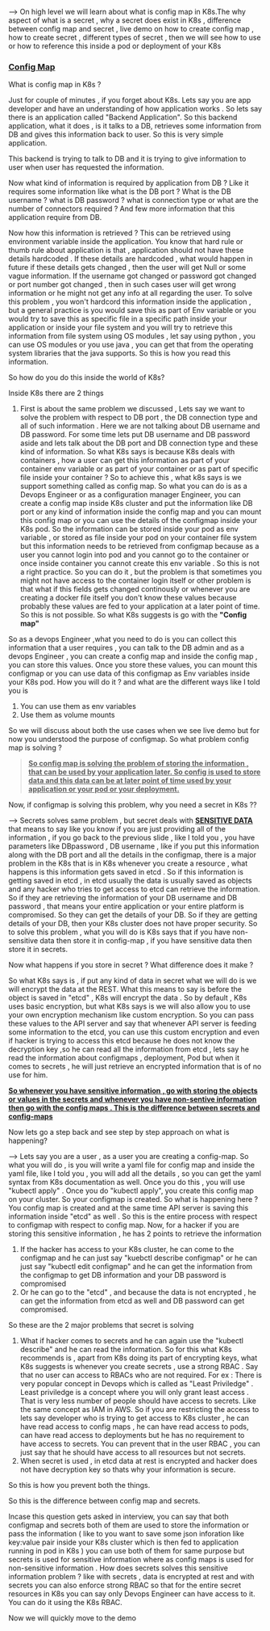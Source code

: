 

--> On high level we will learn about what is config map in K8s.The why aspect of what is a secret , why a secret does exist in K8s , difference between config map and secret , live demo on how to create config map , how to create secret , different types of secret , then we will see how to use or how to reference this inside a pod or deployment of your K8s

### <b><u>Config Map</u></b>


What is config map in K8s ?

Just for couple of minutes , if you forget about K8s. Lets say you are app developer and have an understanding of how application works . So lets say there is an application called "Backend Application". So this backend application, what it does , is it talks to a DB, retrieves some information from DB and gives this information back to user. So this is very simple application.

This backend is trying to talk to DB and it is trying to give information to user when user has requested the information. 

Now what kind of information is required by application from DB ? Like it requires some information like what is the DB port ? What is the DB username ? what is DB password ? what is connection type or what are the number of connectors required ? And few more information that this application require from DB.

Now how this information is retrieved ?
This can be retrieved using environment variable inside the application. You know that hard rule or thumb rule about application is that , application should not have these details hardcoded . If these details are hardcoded , what would happen in future if these details gets changed , then the user will get Null or some vague information. If the username got changed or password got changed or port number got changed , then in such cases user will get wrong information or he might not get any info at all regarding the user. To solve this problem , you won't hardcord this information inside the application , but a general practice is you would save this as part of Env variable or you would try to save this as specific file in a specific path inside your application or inside your file system and you will try to retrieve this information from file system using OS modules , let say using python , you can use OS modules or you use java , you can get that from the operating system libraries that the java supports. So this is how you read this information.

So how do you do this inside the world of K8s?

Inside K8s there are 2 things

1) First is about the same problem we discussed , Lets say we want to solve the problem with respect to DB port , the DB connection type  and all of such information . Here we are not talking about DB username and DB password. For some time lets put DB username and DB password aside and lets talk about the DB port and DB connection type and these kind of information. So what K8s says is because K8s deals with containers , how a user can get this information as part of your container env variable or as part of your container or as part of specific file inside your container ? So to achieve this , what k8s says is we support something called as config map. So what you can do is as a Devops Engineer or as a configuration manager Engineer, you can create a config map inside K8s cluster and put the information like DB port or any kind of information inside the config map and you can mount this config map or you can use the details of the configmap inside your K8s pod. So the information can be stored inside your pod as env variable , or stored as file inside your pod on your container file system but this information needs to be retrieved from configmap because as a user you cannot login into pod and you cannot go to the container or once inside container you cannot create this env variable . So this is not a right practice. So you can do it , but the problem is that sometimes you might not have access to the container login itself or other problem is that what if this fields gets changed continously or whenever you are creating a docker file itself you don't know these values because probably these values are fed to your application at a later point of time. So this is not possible. So what K8s suggests is go with the **"Config map"**

So as a devops Engineer ,what you need to do is you can collect this information that a user requires , you can talk to the DB admin and as a devops Engineer , you can create a config map and inside the config map , you can store this values. Once you store these values, you can mount this configmap or you can use data of this configmap as Env variables inside your K8s pod. How you will do it ? and what are the different ways like I told you is
1) You can use them as env variables
2) Use them as volume mounts


So we will discuss about both the use cases when we see live demo but for now you understood the purpose of configmap. So what problem config map is solving ? 

> <b><u>So config map is solving the problem of storing the information , that can be used by your application later. So config is used to store data and this data can be at later point of time used by your application or your pod or your deployment.</b></u>


Now, if configmap is solving this problem, why you need a secret in K8s ??


--> Secrets  solves same problem , but secret deals with <b><u> SENSITIVE DATA</u></b> that means to say like you know if you are just providing all of the information , if you go back to the previous slide , like I told you , you have parameters like DBpassword , DB username , like if you put this information along with the DB port and all the details in the configmap, there is a major problem in the K8s that is in K8s whenever you create a resource , what happens is this information gets saved in etcd . So if this information is getting saved in etcd , in etcd usually the data is usually saved as objects and any hacker who tries to get access to etcd can retrieve the information. So if they are retrieving the information of your DB username and DB password , that means your entire application or your entire platform is compromised. So they can get the details of your DB. So if they are getting details of your DB, then your K8s cluster does not have proper security. So to solve this problem , what you will do is K8s says that if you have non-sensitive data then store it in config-map , if you have sensitive data then store it in secrets.

Now what happens if you store in secret ? What difference does it make ?

So what K8s says is , if put any kind of data in secret what we will do is we will encrypt the data at the REST. What this means to say is before the object is saved in "etcd" , K8s will encrypt the data . So by default , K8s uses basic encryption, but what K8s says is we will also allow you to use your own encryption mechanism like custom encryption. So you can pass these values to the API server and say that whenever API server is feeding some information to the etcd, you can use this custom encryption and even if hacker is trying to access this etcd because he does not know the decryption key ,so he can read all the information from etcd , lets say he read the information about configmaps , deployment, Pod but when it comes to secrets , he will just retrieve an encrypted information that is of no use for him.

<b><u> So whenever you have sensitive information , go with storing the objects or values in the secrets and whenever you have non-sentive information then go with the config maps . This is the difference between secrets and config-maps</u></b>


Now lets go a step back and see step by step approach on what is happening?

--> Lets say you are a user , as a user you are creating a config-map. So what you will do , is you will write a yaml file for config map and inside the yaml file, like I told you , you will add all the details , so you can get the yaml syntax from K8s documentation as well. Once you do this , you will use "kubectl apply" . Once you do "kubectl apply", you create this config map on your cluster. So your configmap is created. So what is happening here ? 
You config map is created and at the same time API server is saving this information inside "etcd" as well . So this is the entire process with respect to configmap with respect to config map. Now, for a hacker if you are storing this sensitive information , he has 2 points to retrieve the information 

1) If the hacker has access to your K8s cluster, he can come to the configmap and he can just say "kuebctl describe configmap" or he can just say "kubectl edit configmap" and he can get the information from the configmap to get DB information and your DB password is compromised
2) Or he can go to the "etcd" , and because the data is not encrypted , he can get the information from etcd as well and DB password can get compromised.

So these are the 2 major problems that secret is solving

1) What if hacker comes to secrets and he can again use the "kubectl describe" and he can read the information. So for this what K8s recommends is , apart from K8s doing its part of encrypting keys, what K8s suggests is whenever you create secrets , use a strong RBAC . Say that no user can access to RBACs who are not required. For ex : There is very popular concept in Devops which is called as "Least Priviledge" . Least priviledge is a concept where you will only grant least access . That is very less number of people should have access to secrets. Like the same concept as IAM in AWS. So if you are restricting the access to lets say developer who is trying to get access to K8s cluster , he can have read access to config maps , he can have read access to pods, can have read access to deployments but he has no requirement to have access to secrets. You can prevent that in the user RBAC , you can just say that he should have access to all resources but not secrets.
2) When secret is used , in etcd data at rest is encrypted and hacker does not have decryption key so thats why your information is secure.

So this is how you prevent both the things.

So this is the difference between config map and secrets. 

Incase this question gets asked in interview, you can say that both configmap and secrets both of them are used to store the information or pass the information ( like to you want to save some json inforation like key:value pair inside your K8s cluster which is then fed to application running in pod in K8s ) you can use both of them for same purpose but secrets is used for sensitive information where as config maps is used for non-sensitive information . How does secrets solves this sensitive information problem ? like with secrets , data is encrypted at rest and with secrets you can also enforce strong RBAC so that for the entire secret resources in K8s you can say only Devops Engineer can have access to it. You can do it using the K8s RBAC.


Now we will quickly move to the demo




























































































































